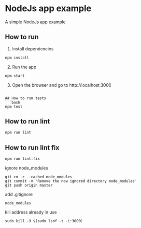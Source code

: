 # NodeJs app example
A simple NodeJs app example

## How to run
1. Install dependencies
```bash
npm install
```
2. Run the app
```bash
npm start
```
3. Open the browser and go to http://localhost:3000
```

## How to run tests
```bash
npm test
```

## How to run lint
```bash
npm run lint
```

## How to run lint fix
```bash
npm run lint:fix
```


ignore node_modules
```
git rm -r --cached node_modules
git commit -m 'Remove the now ignored directory node_modules'
git push origin master
```

add .gitignore
```
node_modules
```

kill address already in use 
```
sudo kill -9 $(sudo lsof -t -i:3000)
```